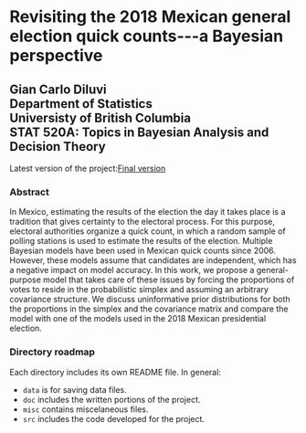 Revisiting the 2018 Mexican general election quick counts---a Bayesian perspective
=================================================
Gian Carlo Diluvi \
Department of Statistics \
Universisty of British Columbia \
STAT 520A: Topics in Bayesian Analysis and Decision Theory
--------------------------------------------------------------------------------

Latest version of the project:[Final version](https://github.com/GiankDiluvi/bayes-quick-counts-2020/blob/master/doc/report/diluvi_520a_project.pdf)

### Abstract

In Mexico, estimating the results of the election the day it takes place is a tradition that gives certainty to the electoral process. For this purpose, electoral authorities organize a quick count, in which a random sample of polling stations is used to estimate the results of the election. Multiple Bayesian models have been used in Mexican quick counts since 2006. However, these models assume that candidates are independent, which has a negative impact on model accuracy. In this work, we propose a general-purpose model that takes care of these issues by forcing the proportions of votes to reside in the probabilistic simplex and assuming an arbitrary covariance structure. We discuss uninformative prior distributions for both the proportions in the simplex and the covariance matrix and compare the model with one of the models used in the 2018 Mexican presidential election.



### Directory roadmap

Each directory includes its own README file. In general:
* `data` is for saving data files.
* `doc` includes the written portions of the project.
* `misc` contains miscelaneous files.
* `src` includes the code developed for the project.
